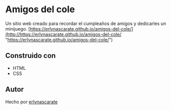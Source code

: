 # Amigos del cole
Un sitio web creado para recordar el cumpleaños de amigos y dedicarles un minijuego.
[https://erlynascarate.github.io/amigos-del-cole/](http://https://erlynascarate.github.io/amigos-del-cole/ "https://erlynascarate.github.io/amigos-del-cole/")
## Construido con
- HTML
- CSS

## Autor
Hecho por [erlynascarate](http://https://github.com/erlynascarate "erlynascarate")